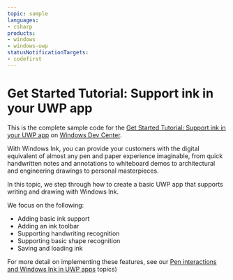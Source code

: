 ```yaml
---
topic: sample
languages:
- csharp
products:
- windows
- windows-uwp
statusNotificationTargets:
- codefirst
---
```


# Get Started Tutorial: Support ink in your UWP app

This is the complete sample code for the [Get Started Tutorial: Support ink in your UWP app](https://docs.microsoft.com/windows/uwp/get-started/ink-walkthrough) on [Windows Dev Center](https://developer.microsoft.com/en-us/windows).

With Windows Ink, you can provide your customers with the digital equivalent of almost any pen and paper experience imaginable, from quick handwritten notes and annotations to whiteboard demos to architectural and engineering drawings to personal masterpieces.

In this topic, we step through how to create a basic UWP app that supports writing and drawing with Windows Ink. 

We focus on the following:
* Adding basic ink support
* Adding an ink toolbar
* Supporting handwriting recognition
* Supporting basic shape recognition
* Saving and loading ink

For more detail on implementing these features, see our [Pen interactions and Windows Ink in UWP apps](https://docs.microsoft.com/en-us/windows/uwp/input-and-devices/pen-and-stylus-interactions) topics)